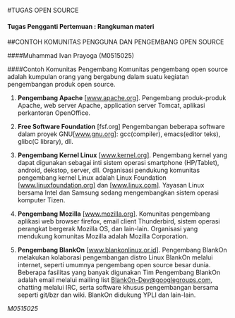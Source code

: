 #TUGAS OPEN SOURCE

#### Tugas Pengganti Pertemuan : Rangkuman materi
##CONTOH KOMUNITAS PENGGUNA DAN PENGEMBANG OPEN SOURCE

####Muhammad Ivan Prayoga (M0515025)


####Contoh Komunitas Pengembang
Komunitas pengembang open source adalah kumpulan orang yang bergabung dalam suatu kegiatan pengembangan produk open source.

1. **Pengembang Apache** [www.apache.org]. 
Pengembang produk-produk Apache, web server Apache, application server Tomcat, aplikasi perkantoran OpenOffice.

2. **Free Software Foundation** [fsf.org]
Pengembangan beberapa software dalam proyek GNU[www.gnu.org]: gcc(compiler), emacs(editor teks), glibc(C library), dll.

3. **Pengembang Kernel Linux** [www.kernel.org].
Pengembang kernel yang dapat digunakan sebagai inti sistem operasi smartphone (HP/Tablet), android, dekstop, server, dll. Organisasi pendukung komunitas pengembang kernel Linux adalah Linux Foundation [www.linuxfoundation.org] dan [www.linux.com]. Yayasan Linux bersama Intel dan Samsung sedang mengembangkan sistem operasi komputer Tizen. 

3. **Pengembang Mozilla** [www.mozilla.org].
Komunitas pengembang aplikasi web browser firefox, email client Thunderbird, sistem operasi perangkat bergerak Mozilla OS, dan lain-lain. Organisasi yang mendukung komunitas Mozilla adalah Mozilla Corporation.
4. **Pengembang BlankOn** [www.blankonlinux.or.id].
Pengembang BlankOn melakukan kolaborasi pengembangan distro Linux BlankOn melalui internet, seperti umumnya pengembang open source besar dunia. Beberapa fasilitas yang banyak digunakan Tim Pengembang BlankOn adalah email melalui mailing list BlankOn-Dev@googlegroups.com, chatting melalui IRC, serta software khusus pengembangan bersama seperti git/bzr dan wiki. BlankOn didukung YPLI dan lain-lain.

*M0515025*